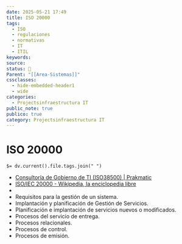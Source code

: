 ```yaml
---
date: 2025-05-21 17:49
title: ISO 20000
tags:
  - ISO
  - regulaciones
  - normativas
  - IT
  - ITIL
keywords: 
source: 
status: 📌
Parent: "[[Area-Sistemas]]"
cssclasses:
  - hide-embedded-header1
  - wide
categories:
  - Projectsinfraestructura IT
public_note: true
publico: true
category: Projectsinfraestructura IT
---
```

# ISO 20000
`$= dv.current().file.tags.join(" ")`

- [Consultoría de Gobierno de TI (ISO38500) | Prakmatic](https://www.prakmatic.com/servicio/consultoria-de-gobierno-de-ti-iso38500/) 
- [ISO/IEC 20000 - Wikipedia, la enciclopedia libre](https://es.wikipedia.org/wiki/ISO/IEC_20000) 
- 
- Requisitos para la gestión de un sistema.
- Implantación y planificación de Gestión de Servicios.
- Planificación e implantación de servicios nuevos o modificados.
- Procesos del servicio de entrega.
- Procesos relacionales.
- Procesos de control.
- Procesos de emisión.